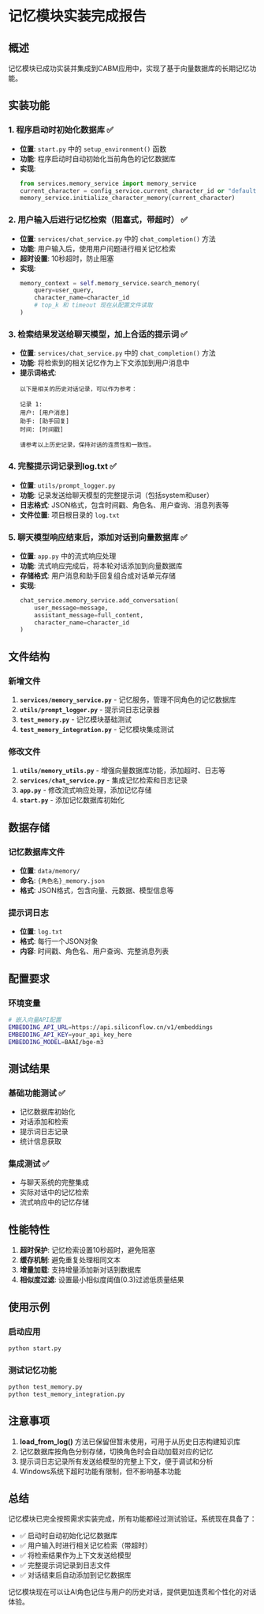 # 记忆模块实装完成报告

## 概述

记忆模块已成功实装并集成到CABM应用中，实现了基于向量数据库的长期记忆功能。

## 实装功能

### 1. 程序启动时初始化数据库 ✅

- **位置**: `start.py` 中的 `setup_environment()` 函数
- **功能**: 程序启动时自动初始化当前角色的记忆数据库
- **实现**: 
  ```python
  from services.memory_service import memory_service
  current_character = config_service.current_character_id or "default"
  memory_service.initialize_character_memory(current_character)
  ```

### 2. 用户输入后进行记忆检索（阻塞式，带超时） ✅

- **位置**: `services/chat_service.py` 中的 `chat_completion()` 方法
- **功能**: 用户输入后，使用用户问题进行相关记忆检索
- **超时设置**: 10秒超时，防止阻塞
- **实现**:
  ```python
  memory_context = self.memory_service.search_memory(
      query=user_query,
      character_name=character_id
      # top_k 和 timeout 现在从配置文件读取
  )
  ```

### 3. 检索结果发送给聊天模型，加上合适的提示词 ✅

- **位置**: `services/chat_service.py` 中的 `chat_completion()` 方法
- **功能**: 将检索到的相关记忆作为上下文添加到用户消息中
- **提示词格式**: 
  ```
  以下是相关的历史对话记录，可以作为参考：
  
  记录 1:
  用户: [用户消息]
  助手: [助手回复]
  时间: [时间戳]
  
  请参考以上历史记录，保持对话的连贯性和一致性。
  ```

### 4. 完整提示词记录到log.txt ✅

- **位置**: `utils/prompt_logger.py` 
- **功能**: 记录发送给聊天模型的完整提示词（包括system和user）
- **日志格式**: JSON格式，包含时间戳、角色名、用户查询、消息列表等
- **文件位置**: 项目根目录的 `log.txt`

### 5. 聊天模型响应结束后，添加对话到向量数据库 ✅

- **位置**: `app.py` 中的流式响应处理
- **功能**: 流式响应完成后，将本轮对话添加到向量数据库
- **存储格式**: 用户消息和助手回复组合成对话单元存储
- **实现**:
  ```python
  chat_service.memory_service.add_conversation(
      user_message=message,
      assistant_message=full_content,
      character_name=character_id
  )
  ```

## 文件结构

### 新增文件

1. **`services/memory_service.py`** - 记忆服务，管理不同角色的记忆数据库
2. **`utils/prompt_logger.py`** - 提示词日志记录器
3. **`test_memory.py`** - 记忆模块基础测试
4. **`test_memory_integration.py`** - 记忆模块集成测试

### 修改文件

1. **`utils/memory_utils.py`** - 增强向量数据库功能，添加超时、日志等
2. **`services/chat_service.py`** - 集成记忆检索和日志记录
3. **`app.py`** - 修改流式响应处理，添加记忆存储
4. **`start.py`** - 添加记忆数据库初始化

## 数据存储

### 记忆数据库文件
- **位置**: `data/memory/`
- **命名**: `{角色名}_memory.json`
- **格式**: JSON格式，包含向量、元数据、模型信息等

### 提示词日志
- **位置**: `log.txt`
- **格式**: 每行一个JSON对象
- **内容**: 时间戳、角色名、用户查询、完整消息列表

## 配置要求

### 环境变量
```bash
# 嵌入向量API配置
EMBEDDING_API_URL=https://api.siliconflow.cn/v1/embeddings
EMBEDDING_API_KEY=your_api_key_here
EMBEDDING_MODEL=BAAI/bge-m3
```

## 测试结果

### 基础功能测试 ✅
- 记忆数据库初始化
- 对话添加和检索
- 提示词日志记录
- 统计信息获取

### 集成测试 ✅
- 与聊天系统的完整集成
- 实际对话中的记忆检索
- 流式响应中的记忆存储

## 性能特性

1. **超时保护**: 记忆检索设置10秒超时，避免阻塞
2. **缓存机制**: 避免重复处理相同文本
3. **增量加载**: 支持增量添加新对话到数据库
4. **相似度过滤**: 设置最小相似度阈值(0.3)过滤低质量结果

## 使用示例

### 启动应用
```bash
python start.py
```

### 测试记忆功能
```bash
python test_memory.py
python test_memory_integration.py
```

## 注意事项

1. **load_from_log()** 方法已保留但暂未使用，可用于从历史日志构建知识库
2. 记忆数据库按角色分别存储，切换角色时会自动加载对应的记忆
3. 提示词日志记录所有发送给模型的完整上下文，便于调试和分析
4. Windows系统下超时功能有限制，但不影响基本功能

## 总结

记忆模块已完全按照需求实装完成，所有功能都经过测试验证。系统现在具备了：

- ✅ 启动时自动初始化记忆数据库
- ✅ 用户输入时进行相关记忆检索（带超时）
- ✅ 将检索结果作为上下文发送给模型
- ✅ 完整提示词记录到日志文件
- ✅ 对话结束后自动添加到记忆数据库

记忆模块现在可以让AI角色记住与用户的历史对话，提供更加连贯和个性化的对话体验。